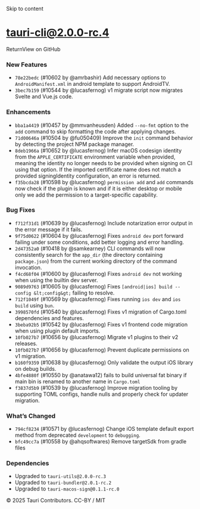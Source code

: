 Skip to content
# tauri-cli@2.0.0-rc.4
ReturnView on GitHub
### New Features
  * `78e22bedc` (#10602 by @amrbashir) Add necessary options to `AndroidManifest.xml` in android template to support AndroidTV.
  * `3bec7b159` (#10544 by @lucasfernog) v1 migrate script now migrates Svelte and Vue.js code.


### Enhancements
  * `bba1a4419` (#10457 by @mmvanheusden) Added `--no-fmt` option to the `add` command to skip formatting the code after applying changes.
  * `71d00646a` (#10504 by @fu050409) Improve the `init` command behavior by detecting the project NPM package manager.
  * `8deb1966a` (#10652 by @lucasfernog) Infer macOS codesign identity from the `APPLE_CERTIFICATE` environment variable when provided, meaning the identity no longer needs to be provided when signing on CI using that option. If the imported certificate name does not match a provided signingIdentity configuration, an error is returned.
  * `f35bcda28` (#10598 by @lucasfernog) `permission add` and `add` commands now check if the plugin is known and if it is either desktop or mobile only we add the permission to a target-specific capability.


### Bug Fixes
  * `f712f31d1` (#10639 by @lucasfernog) Include notarization error output in the error message if it fails.
  * `9f75d0622` (#10604 by @lucasfernog) Fixes `android dev` port forward failing under some conditions, add better logging and error handling.
  * `2d47352a0` (#10418 by @samkearney) CLI commands will now consistently search for the `app_dir` (the directory containing `package.json`) from the current working directory of the command invocation.
  * `f4cd68f04` (#10600 by @lucasfernog) Fixes `android dev` not working when using the builtin dev server.
  * `9089d9763` (#10605 by @lucasfernog) Fixes `[android|ios] build --config &lt;config&gt;` failing to resolve.
  * `712f1049f` (#10569 by @lucasfernog) Fixes running `ios dev` and `ios build` using `bun`.
  * `3998570fd` (#10540 by @lucasfernog) Fixes v1 migration of Cargo.toml dependencies and features.
  * `3beba92b5` (#10542 by @lucasfernog) Fixes v1 frontend code migration when using plugin default imports.
  * `10fb027b7` (#10656 by @lucasfernog) Migrate v1 plugins to their v2 releases.
  * `10fb027b7` (#10656 by @lucasfernog) Prevent duplicate permissions on v1 migration.
  * `b160f9359` (#10638 by @lucasfernog) Only validate the output iOS library on debug builds.
  * `4bfe4880f` (#10550 by @anatawa12) fails to build universal fat binary if main bin is renamed to another name in `Cargo.toml`
  * `f3837d5b9` (#10539 by @lucasfernog) Improve migration tooling by supporting TOML configs, handle nulls and properly check for updater migration.


### What’s Changed
  * `794cf8234` (#10571 by @lucasfernog) Change iOS template default export method from deprecated `development` to `debugging`.
  * `bfc49cc7a` (#10558 by @ahqsoftwares) Remove targetSdk from gradle files


### Dependencies
  * Upgraded to `tauri-utils@2.0.0-rc.3`
  * Upgraded to `tauri-bundler@2.0.1-rc.2`
  * Upgraded to `tauri-macos-sign@0.1.1-rc.0`


© 2025 Tauri Contributors. CC-BY / MIT
